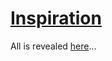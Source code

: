 # [Inspiration](https://en.wikipedia.org/wiki/Proteus)

All is revealed [here](https://en.wikipedia.org/wiki/Proteus)...
